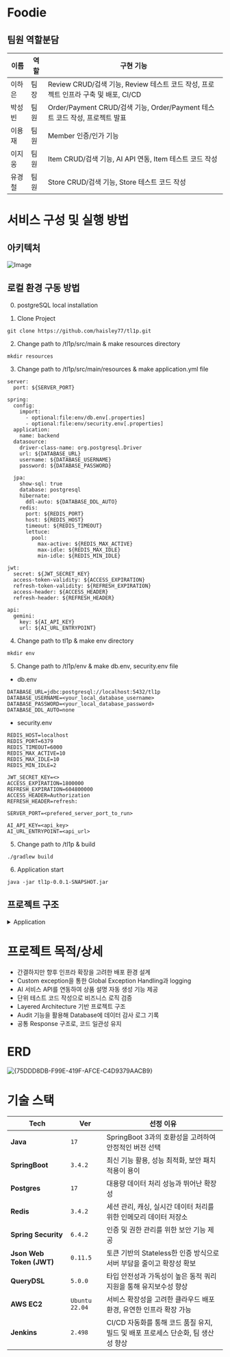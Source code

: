 # Foodie

## 팀원 역할분담

| 이름 | 역할 | 구현 기능 |
| --- | --- | --- |
| 이하은 | 팀장 | Review CRUD/검색 기능,  Review 테스트 코드 작성, 프로젝트 인프라 구축 및 배포, CI/CD |
| 박성빈  | 팀원 | Order/Payment CRUD/검색 기능,  Order/Payment 테스트 코드 작성, 프로젝트 발표 |   
| 이용재  | 팀원 | Member 인증/인가 기능 |
| 이지웅 | 팀원 | Item CRUD/검색 기능,  AI API 연동, Item 테스트 코드 작성 | 
| 유경철 | 팀원 | Store CRUD/검색 기능, Store 테스트 코드 작성 |

# 서비스 구성 및 실행 방법
 
## 아키텍처

![Image](https://github.com/user-attachments/assets/6be73b5a-f393-4660-8cc8-d9a018100d43)

## 로컬 환경 구동 방법
0. postgreSQL local installation
   
1. Clone Project
```
git clone https://github.com/haisley77/tl1p.git
```

2. Change path to /tl1p/src/main & make resources directory
```
mkdir resources
```

3. Change path to /tl1p/src/main/resources & make application.yml file
```
server:
  port: ${SERVER_PORT}

spring:
  config:
    import:
      - optional:file:env/db.env[.properties]
      - optional:file:env/security.env[.properties]
  application:
    name: backend
  datasource:
    driver-class-name: org.postgresql.Driver
    url: ${DATABASE_URL}
    username: ${DATABASE_USERNAME}
    password: ${DATABASE_PASSWORD}

  jpa:
    show-sql: true
    database: postgresql
    hibernate:
      ddl-auto: ${DATABASE_DDL_AUTO}
    redis:
      port: ${REDIS_PORT}
      host: ${REDIS_HOST}
      timeout: ${REDIS_TIMEOUT}
      lettuce:
        pool:
          max-active: ${REDIS_MAX_ACTIVE}
          max-idle: ${REDIS_MAX_IDLE}
          min-idle: ${REDIS_MIN_IDLE}

jwt:
  secret: ${JWT_SECRET_KEY}
  access-token-validity: ${ACCESS_EXPIRATION}
  refresh-token-validity: ${REFRESH_EXPIRATION}
  access-header: ${ACCESS_HEADER}
  refresh-header: ${REFRESH_HEADER}

api:
  gemini:
    key: ${AI_API_KEY}
    url: ${AI_URL_ENTRYPOINT}

```
4. Change path to tl1p & make env directory
```
mkdir env
```

5. Change path to /tl1p/env & make db.env, security.env file

- db.env
```
DATABASE_URL=jdbc:postgresql://localhost:5432/tl1p
DATABASE_USERNAME=<your_local_database_username>
DATABASE_PASSWORD=<your_local_database_password>
DATABASE_DDL_AUTO=none
```

- security.env
```
REDIS_HOST=localhost
REDIS_PORT=6379
REDIS_TIMEOUT=6000
REDIS_MAX_ACTIVE=10
REDIS_MAX_IDLE=10
REDIS_MIN_IDLE=2

JWT_SECRET_KEY=<>
ACCESS_EXPIRATION=1800000
REFRESH_EXPIRATION=604800000
ACCESS_HEADER=Authorization
REFRESH_HEADER=refresh:

SERVER_PORT=<prefered_server_port_to_run>

AI_API_KEY=<api_key>
AI_URL_ENTRYPOINT=<api_url>
```

5. Change path to /tl1p & build
```
./gradlew build
```

6. Application start
```
java -jar tl1p-0.0.1-SNAPSHOT.jar
```

## 프로젝트 구조

<details>
<summary>Application</summary>

```
📦 
├─ .gitattributes
├─ .gitignore
├─ Dockerfile
├─ Jenkinsfile
├─ README.md
├─ build.gradle
├─ gradle
│  └─ wrapper
│     ├─ gradle-wrapper.jar
│     └─ gradle-wrapper.properties
├─ gradlew
├─ gradlew.bat
└─ src
   ├─ main
   │  └─ java
   │     └─ com
   │        └─ sparta
   │           └─ tl3p
   │              └─ backend
   │                 ├─ BackendApplication.java
   │                 ├─ common
   │                 │  ├─ audit
   │                 │  │  ├─ AuditorAwareImpl.java
   │                 │  │  └─ BaseEntity.java
   │                 │  ├─ config
   │                 │  │  ├─ JpaConfig.java
   │                 │  │  ├─ QueryDslConfig.java
   │                 │  │  ├─ RedisConfig.java
   │                 │  │  ├─ RestClientConfig.java
   │                 │  │  ├─ SecurityConfig.java
   │                 │  │  └─ SwaggerConfig.java
   │                 │  ├─ dto
   │                 │  │  ├─ ErrorResponseDto.java
   │                 │  │  └─ SuccessResponseDto.java
   │                 │  ├─ exception
   │                 │  │  └─ BusinessException.java
   │                 │  ├─ filter
   │                 │  │  └─ JwtAuthenticationFilter.java
   │                 │  ├─ handler
   │                 │  │  └─ GlobalExceptionHandler.java
   │                 │  ├─ type
   │                 │  │  ├─ Address.java
   │                 │  │  ├─ ErrorCode.java
   │                 │  │  └─ ResponseCode.java
   │                 │  └─ util
   │                 │     ├─ GenerateSecretKey.java
   │                 │     └─ JwtTokenProvider.java
   │                 └─ domain
   │                    ├─ ai
   │                    │  ├─ controller
   │                    │  │  └─ AIDescriptionController.java
   │                    │  ├─ dto
   │                    │  │  ├─ AIDescriptionRequestDto.java
   │                    │  │  ├─ AIDescriptionResponseDto.java
   │                    │  │  ├─ GeminiApiRequestDto.java
   │                    │  │  └─ GeminiApiResponseDto.java
   │                    │  ├─ entity
   │                    │  │  └─ AIDescription.java
   │                    │  ├─ repository
   │                    │  │  └─ AIDescriptionRepository.java
   │                    │  └─ service
   │                    │     └─ AIDescriptionService.java
   │                    ├─ item
   │                    │  ├─ controller
   │                    │  │  └─ ItemController.java
   │                    │  ├─ dto
   │                    │  │  ├─ ItemCreateRequestDto.java
   │                    │  │  ├─ ItemPageResponseDto.java
   │                    │  │  ├─ ItemResponseDto.java
   │                    │  │  ├─ ItemSearchRequestDto.java
   │                    │  │  └─ ItemUpdateRequestDto.java
   │                    │  ├─ entity
   │                    │  │  └─ Item.java
   │                    │  ├─ enums
   │                    │  │  ├─ ItemSortOption.java
   │                    │  │  └─ ItemStatus.java
   │                    │  ├─ repository
   │                    │  │  ├─ ItemQueryRepository.java
   │                    │  │  ├─ ItemQueryRepositoryImpl.java
   │                    │  │  └─ ItemRepository.java
   │                    │  └─ service
   │                    │     └─ ItemService.java
   │                    ├─ member
   │                    │  ├─ controller
   │                    │  │  └─ MemberController.java
   │                    │  ├─ dto
   │                    │  │  ├─ LoginRequestDto.java
   │                    │  │  ├─ LoginResponseDto.java
   │                    │  │  ├─ MemberRequestDto.java
   │                    │  │  └─ MemberResponseDto.java
   │                    │  ├─ entity
   │                    │  │  ├─ CustomUserDetails.java
   │                    │  │  └─ Member.java
   │                    │  ├─ enums
   │                    │  │  ├─ MemberStatus.java
   │                    │  │  └─ Role.java
   │                    │  ├─ repository
   │                    │  │  └─ MemberRepository.java
   │                    │  └─ service
   │                    │     ├─ CustomUserDetailsService.java
   │                    │     ├─ MemberService.java
   │                    │     └─ RedisService.java
   │                    ├─ order
   │                    │  ├─ controller
   │                    │  │  └─ OrderController.java
   │                    │  ├─ dto
   │                    │  │  ├─ OrderCancelRequestDto.java
   │                    │  │  ├─ OrderDetailResponseDto.java
   │                    │  │  ├─ OrderItemDetailDto.java
   │                    │  │  ├─ OrderItemRequestDto.java
   │                    │  │  ├─ OrderRequestDto.java
   │                    │  │  ├─ OrderResponseDto.java
   │                    │  │  └─ OrderUpdateRequestDto.java
   │                    │  ├─ entity
   │                    │  │  ├─ Order.java
   │                    │  │  └─ OrderItem.java
   │                    │  ├─ enums
   │                    │  │  ├─ DataStatus.java
   │                    │  │  ├─ OrderType.java
   │                    │  │  └─ PaymentMethod.java
   │                    │  ├─ repository
   │                    │  │  ├─ OrderRepository.java
   │                    │  │  ├─ OrderRepositoryCustom.java
   │                    │  │  └─ OrderRepositoryImpl.java
   │                    │  └─ service
   │                    │     └─ OrderService.java
   │                    ├─ payment
   │                    │  ├─ controller
   │                    │  │  └─ PaymentController.java
   │                    │  ├─ dto
   │                    │  │  ├─ PaymentRequestDto.java
   │                    │  │  └─ PaymentResponseDto.java
   │                    │  ├─ entity
   │                    │  │  └─ Payment.java
   │                    │  ├─ enums
   │                    │  │  ├─ PaymentMethod.java
   │                    │  │  └─ PaymentStatus.java
   │                    │  ├─ repository
   │                    │  │  └─ PaymentRepository.java
   │                    │  └─ service
   │                    │     └─ PaymentService.java
   │                    ├─ review
   │                    │  ├─ controller
   │                    │  │  ├─ ReviewController.java
   │                    │  │  └─ ReviewOwnerController.java
   │                    │  ├─ dto
   │                    │  │  ├─ ReviewCreationRequestDto.java
   │                    │  │  ├─ ReviewItemResponseDto.java
   │                    │  │  ├─ ReviewResponseDto.java
   │                    │  │  └─ ReviewUpdateRequestDto.java
   │                    │  ├─ entity
   │                    │  │  ├─ Review.java
   │                    │  │  └─ ReviewStatus.java
   │                    │  ├─ repository
   │                    │  │  ├─ ReviewCustomRepository.java
   │                    │  │  ├─ ReviewCustomRepositoryImpl.java
   │                    │  │  └─ ReviewRepository.java
   │                    │  └─ service
   │                    │     └─ ReviewService.java
   │                    └─ store
   │                       ├─ controller
   │                       │  └─ StoreController.java
   │                       ├─ dto
   │                       │  ├─ StoreRequestDto.java
   │                       │  └─ StoreResponseDto.java
   │                       ├─ entity
   │                       │  ├─ Store.java
   │                       │  └─ StoreCategory.java
   │                       ├─ enums
   │                       │  ├─ CategoryType.java
   │                       │  └─ StoreStatus.java
   │                       ├─ repository
   │                       │  ├─ StoreCategoryRepository.java
   │                       │  └─ StoreRepository.java
   │                       └─ service
   │                          └─ StoreService.java
   └─ test
      └─ java
         └─ com
            └─ sparta
               └─ tl3p
                  └─ backend
                     ├─ BackendApplicationTests.java
                     ├─ item
                     │  └─ ItemServiceTest.java
                     ├─ order
                     │  └─ OrderServiceTest.java
                     ├─ review
                     │  └─ ReviewServiceTest.java
                     └─ store
                        └─ StoreServiceTest.java

```
</details>

# 프로젝트 목적/상세

- 간결하지만 향후 인프라 확장을 고려한 배포 환경 설계
- Custom exception을 통한 Global Exception Handling과 logging
- AI 서비스 API를 연동하여 상품 설명 자동 생성 기능 제공
- 단위 테스트 코드 작성으로 비즈니스 로직 검증
- Layered Architecture 기반 프로젝트 구조
- Audit 기능을 활용해 Database에 데이터 감사 로그 기록
- 공통 Response 구조로, 코드 일관성 유지



# ERD

![{75DDD8DB-F99E-419F-AFCE-C4D9379AACB9}](https://github.com/user-attachments/assets/6a5f28d3-ac68-4f1a-b5e8-76802263be8b)


# 기술 스택

| Tech | Ver | 선정 이유 |
| --- | --- | --- |
| **Java** | `17` | SpringBoot 3과의 호환성을 고려하여 안정적인 버전 선택 |
| **SpringBoot** | `3.4.2` | 최신 기능 활용, 성능 최적화, 보안 패치 적용이 용이 |
| **Postgres** | `17` | 대용량 데이터 처리 성능과 뛰어난 확장성 |
| **Redis** | `3.4.2` | 세션 관리, 캐싱, 실시간 데이터 처리를 위한 인메모리 데이터 저장소 |
| **Spring Security** | `6.4.2` | 인증 및 권한 관리를 위한 보안 기능 제공 |
| **Json Web Token (JWT)** | `0.11.5` | 토큰 기반의 Stateless한 인증 방식으로 서버 부담을 줄이고 확장성 확보 |
| **QueryDSL** | `5.0.0` | 타입 안전성과 가독성이 높은 동적 쿼리 지원을 통해 유지보수성 향상 |
| **AWS EC2** | `Ubuntu 22.04` | 서비스 확장성을 고려한 클라우드 배포 환경, 유연한 인프라 확장 가능 |
| **Jenkins** | `2.498` | CI/CD 자동화를 통해 코드 품질 유지, 빌드 및 배포 프로세스 단순화, 팀 생산성 향상 |
